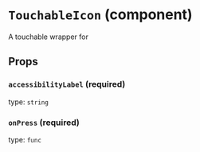 `TouchableIcon` (component)
===========================

A touchable wrapper for <Icon />

Props
-----

### `accessibilityLabel` (required)

type: `string`


### `onPress` (required)

type: `func`

